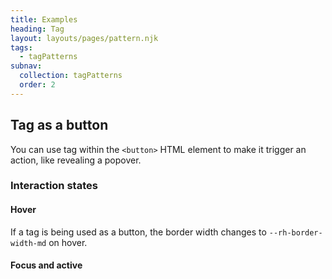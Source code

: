 ```yaml
---
title: Examples
heading: Tag
layout: layouts/pages/pattern.njk
tags:
  - tagPatterns
subnav:
  collection: tagPatterns
  order: 2
---
```


<script type="module" data-helmet>
  import '@rhds/elements/lib/elements/rh-context-picker/rh-context-picker.js';
  import '@rhds/elements/rh-card/rh-card.js';
  import '@rhds/elements/rh-code-block/rh-code-block.js';
  import '@rhds/elements/rh-cta/rh-cta.js';
  import '@rhds/elements/rh-surface/rh-surface.js';
  import '@rhds/elements/rh-tag/rh-tag.js';
</script>

<link rel="stylesheet" href="/path/to/rh-code-block/rh-code-block-lightdom.css">

## Tag as a button

You can use tag within the `<button>` HTML element to make it trigger an action, like revealing a popover.

<uxdot-pattern src="./patterns/tag-as-button.html">
</uxdot-pattern>

### Interaction states

#### Hover

If a tag is being used as a button, the border width changes to `--rh-border-width-md` on hover.

<!-- add image of hover state -->

#### Focus and active

<!-- add image of hover state -->

